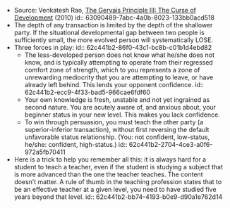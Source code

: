 - Source: Venkatesh Rao, [The Gervais Principle III: The Curse of Development](https://www.ribbonfarm.com/2010/04/14/the-gervais-principle-iii-the-curse-of-development/) (2010)
  id:: 63090489-7abc-4a0b-8023-133bb0acd518
- The depth of any transaction is limited by the depth of the shallower party. If the situational developmental gap between two people is sufficiently small, the more evolved person will systematically LOSE.
- Three forces in play:
  id:: 62c441b2-86f0-43c1-bc8b-c01b1d4ebd82
	- The less-developed person does not know what he/she does not know, and is typically attempting to operate from their regressed comfort zone of strength, which to you represents a zone of unrewarding mediocrity that you are attempting to leave, or have already left behind. This lends your opponent confidence.
	  id:: 62c441b2-ecc9-4f33-bad5-966cae6fdf60
	- Your own knowledge is fresh, unstable and not yet ingrained as second nature. You are acutely aware of, and anxious about, your beginner status in your new level. This makes you lack confidence.
	- To win through persuasion, you must teach the other party (a superior-inferior transaction), without first reversing the default unfavorable status relationship. (You: not confident, low-status, he/she: confident, high-status.)
	  id:: 62c441b2-2704-4ce3-a0f6-972a5fb70411
- Here is a trick to help you remember all this: it is always hard for a student to teach a teacher, even if the student is studying a subject that is more advanced than the one the teacher teaches. The content doesn’t matter. A rule of thumb in the teaching profession states that to be an effective teacher at a given level, you need to have studied five years beyond that level.
  id:: 62c441b2-bb74-4193-b0e9-d90a1e762d14